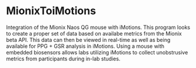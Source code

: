 # MionixToiMotions
 Integration of the Mionix Naos QG mouse with iMotions. This program looks to create a proper set of data based on availabe metrics from the Mionix beta API. This data can then be viewed in real-time as well as being available for PPG + GSR analysis in iMotions. Using a mouse with embedded biosensors allows labs utilizing iMotions to collect unobstrusive metrics from participants during in-lab studies.
